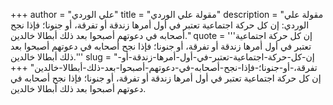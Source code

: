 +++
author = "علي الوردي"
title = "مقولة علي الوردي"
description = "مقولة علي الوردي: إن كل حركة اجتماعية تعتبر في أول أمرها زندقة أو تفرقة، أو جنونا؛ فإذا نجح أصحابه في دعوتهم أصبحوا بعد ذلك أبطالا خالدين."
quote = '''إن كل حركة اجتماعية تعتبر في أول أمرها زندقة أو تفرقة، أو جنونا؛ فإذا نجح أصحابه في دعوتهم أصبحوا بعد ذلك أبطالا خالدين.'''
slug = "إن-كل-حركة-اجتماعية-تعتبر-في-أول-أمرها-زندقة-أو-تفرقة،-أو-جنونا؛-فإذا-نجح-أصحابه-في-دعوتهم-أصبحوا-بعد-ذلك-أبطالا-خالدين"
+++
إن كل حركة اجتماعية تعتبر في أول أمرها زندقة أو تفرقة، أو جنونا؛ فإذا نجح أصحابه في دعوتهم أصبحوا بعد ذلك أبطالا خالدين.
